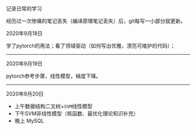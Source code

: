记录日常的学习

经历过一次惨痛的笔记丢失（编译原理笔记丢失）后，git每写一小部分就更新。



2020年9月18日

学了pytorch的用法；看了领域驱动（如何写出优雅，漂亮可维护的代码）；

---

2020年9月19日

pytorch参考步骤，线性模型，梯度下降。

---

2020年9月20日

- 上午数据结构二叉树+`SVM`线性模型
- 下午SVM非线性模型（核函数、最优化理论知识补充）
- 晚上 MySQL